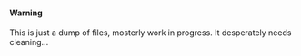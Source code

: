 #### Warning
This is just a dump of files, mosterly work in progress. It desperately needs cleaning...
